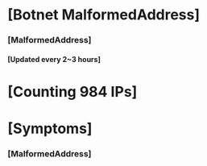 # [Botnet MalformedAddress]
### [MalformedAddress]
#### [Updated every 2~3 hours]

# [Counting 984 IPs]

# [Symptoms] 
###   [MalformedAddress]
